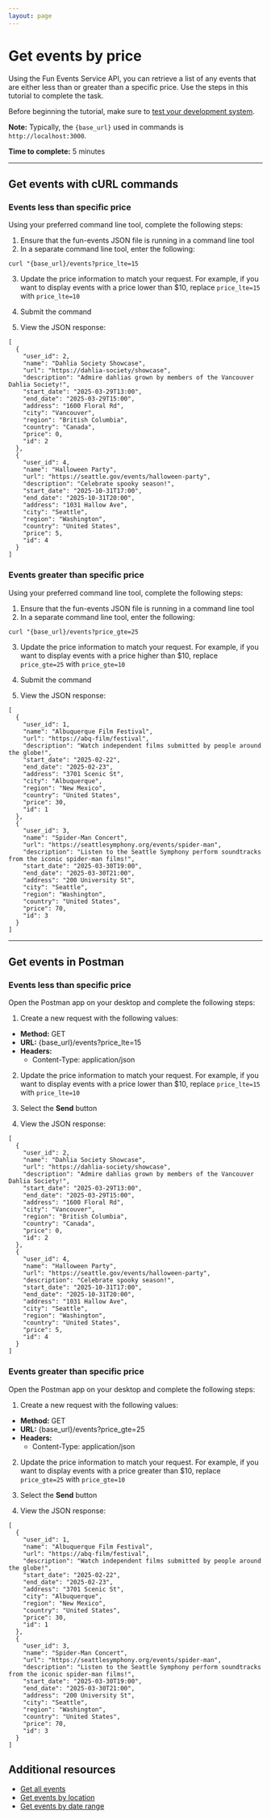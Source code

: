 ```yaml
---
layout: page
---
```


# Get events by price
Using the Fun Events Service API, you can retrieve a list of any events that are either less than or greater than a specific price. Use the steps in this tutorial to complete the task.

Before beginning the tutorial, make sure to [test your development system](../tutorials/getting-started.md).

**Note:** Typically, the `{base_url}` used in commands is `http://localhost:3000`.

**Time to complete:** 5 minutes

---
## Get events with cURL commands
### Events less than specific price
Using your preferred command line tool, complete the following steps:

1. Ensure that the fun-events JSON file is running in a command line tool
2. In a separate command line tool, enter the following:
```shell
curl "{base_url}/events?price_lte=15
```
3. Update the price information to match your request. For example, if you want to display events with a price lower than $10, replace `price_lte=15` with `price_lte=10`

4. Submit the command
5. View the JSON response:
```shell
[
  {
    "user_id": 2,
    "name": "Dahlia Society Showcase",
    "url": "https://dahlia-society/showcase",
    "description": "Admire dahlias grown by members of the Vancouver Dahlia Society!",
    "start_date": "2025-03-29T13:00",
    "end_date": "2025-03-29T15:00",
    "address": "1600 Floral Rd",
    "city": "Vancouver",
    "region": "British Columbia",
    "country": "Canada",
    "price": 0,
    "id": 2
  },
  {
    "user_id": 4,
    "name": "Halloween Party",
    "url": "https://seattle.gov/events/halloween-party",
    "description": "Celebrate spooky season!",
    "start_date": "2025-10-31T17:00",
    "end_date": "2025-10-31T20:00",
    "address": "1031 Hallow Ave",
    "city": "Seattle",
    "region": "Washington",
    "country": "United States",
    "price": 5,
    "id": 4
  }
]
```
### Events greater than specific price
Using your preferred command line tool, complete the following steps:

1. Ensure that the fun-events JSON file is running in a command line tool
2. In a separate command line tool, enter the following:
```shell
curl "{base_url}/events?price_gte=25
```
3. Update the price information to match your request. For example, if you want to display events with a price higher than $10, replace `price_gte=25` with `price_gte=10`

4. Submit the command
5. View the JSON response:
```shell
[
  {
    "user_id": 1,
    "name": "Albuquerque Film Festival",
    "url": "https://abq-film/festival",
    "description": "Watch independent films submitted by people around the globe!",
    "start_date": "2025-02-22",
    "end_date": "2025-02-23",
    "address": "3701 Scenic St",
    "city": "Albuquerque",
    "region": "New Mexico",
    "country": "United States",
    "price": 30,
    "id": 1
  },
  {
    "user_id": 3,
    "name": "Spider-Man Concert",
    "url": "https://seattlesymphony.org/events/spider-man",
    "description": "Listen to the Seattle Symphony perform soundtracks from the iconic spider-man films!",
    "start_date": "2025-03-30T19:00",
    "end_date": "2025-03-30T21:00",
    "address": "200 University St",
    "city": "Seattle",
    "region": "Washington",
    "country": "United States",
    "price": 70,
    "id": 3
  }
]
```
---
## Get events in Postman
### Events less than specific price
Open the Postman app on your desktop and complete the following steps:

1. Create a new request with the following values:
- **Method:** GET
- **URL:** {base_url}/events?price_lte=15
- **Headers:**
  - Content-Type: application/json

2. Update the price information to match your request. For example, if you want to display events with a price lower than $10, replace `price_lte=15` with `price_lte=10`

3. Select the **Send** button

4. View the JSON response:
```shell
[
  {
    "user_id": 2,
    "name": "Dahlia Society Showcase",
    "url": "https://dahlia-society/showcase",
    "description": "Admire dahlias grown by members of the Vancouver Dahlia Society!",
    "start_date": "2025-03-29T13:00",
    "end_date": "2025-03-29T15:00",
    "address": "1600 Floral Rd",
    "city": "Vancouver",
    "region": "British Columbia",
    "country": "Canada",
    "price": 0,
    "id": 2
  },
  {
    "user_id": 4,
    "name": "Halloween Party",
    "url": "https://seattle.gov/events/halloween-party",
    "description": "Celebrate spooky season!",
    "start_date": "2025-10-31T17:00",
    "end_date": "2025-10-31T20:00",
    "address": "1031 Hallow Ave",
    "city": "Seattle",
    "region": "Washington",
    "country": "United States",
    "price": 5,
    "id": 4
  }
]
```

### Events greater than specific price
Open the Postman app on your desktop and complete the following steps:

1. Create a new request with the following values:
- **Method:** GET
- **URL:** {base_url}/events?price_gte=25
- **Headers:**
  - Content-Type: application/json

2. Update the price information to match your request. For example, if you want to display events with a price greater than $10, replace `price_gte=25` with `price_gte=10`

3. Select the **Send** button

4. View the JSON response:
```shell
[
  {
    "user_id": 1,
    "name": "Albuquerque Film Festival",
    "url": "https://abq-film/festival",
    "description": "Watch independent films submitted by people around the globe!",
    "start_date": "2025-02-22",
    "end_date": "2025-02-23",
    "address": "3701 Scenic St",
    "city": "Albuquerque",
    "region": "New Mexico",
    "country": "United States",
    "price": 30,
    "id": 1
  },
  {
    "user_id": 3,
    "name": "Spider-Man Concert",
    "url": "https://seattlesymphony.org/events/spider-man",
    "description": "Listen to the Seattle Symphony perform soundtracks from the iconic spider-man films!",
    "start_date": "2025-03-30T19:00",
    "end_date": "2025-03-30T21:00",
    "address": "200 University St",
    "city": "Seattle",
    "region": "Washington",
    "country": "United States",
    "price": 70,
    "id": 3
  }
]
```

## Additional resources

* [Get all events](get-events.md)
* [Get events by location](get-events-by-location.md)
* [Get events by date range](get-events-by-date-range.md)